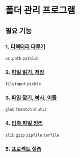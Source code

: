 # 폴더 관리 프로그램

## 필요 기능
### 1. [디렉터리 다루기](./240505-09-os.path-pathlib.ipynb)
`os.path` `pathlib`

### 2. [파일 읽기, 저장](./240506-01-fileinput-pickle.ipynb)
`fileinput` `pickle`

### 3. [파일 찾기, 복사, 이동](./240506-02-glob-fnmatch-shutil.ipynb)
`glob` `fnmatch` `shutil`

### 4. [압축 파일 정리](./240506-03-zlib-gzip-zipfile-tarfile.ipynb)
`zlib` `gzip` `zipfile` `tarfile`

### 5. [프로젝트 실습](./240506-04-practice.ipynb)


